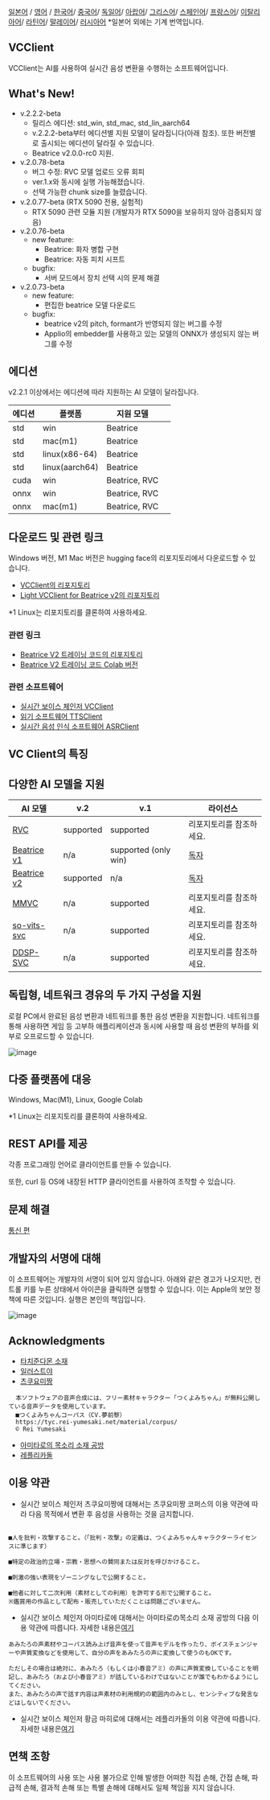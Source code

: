 [일본어](/README.md) /
[영어](/docs_i18n/README_en.md) /
[한국어](/docs_i18n/README_ko.md)/
[중국어](/docs_i18n/README_zh.md)/
[독일어](/docs_i18n/README_de.md)/
[아랍어](/docs_i18n/README_ar.md)/
[그리스어](/docs_i18n/README_el.md)/
[스페인어](/docs_i18n/README_es.md)/
[프랑스어](/docs_i18n/README_fr.md)/
[이탈리아어](/docs_i18n/README_it.md)/
[라틴어](/docs_i18n/README_la.md)/
[말레이어](/docs_i18n/README_ms.md)/
[러시아어](/docs_i18n/README_ru.md)
*일본어 외에는 기계 번역입니다.

## VCClient

VCClient는 AI를 사용하여 실시간 음성 변환을 수행하는 소프트웨어입니다.

## What's New!

* v.2.2.2-beta
  * 릴리스 에디션: std_win, std_mac, std_lin_aarch64
  * v.2.2.2-beta부터 에디션별 지원 모델이 달라집니다(아래 참조). 또한 버전별로 출시되는 에디션이 달라질 수 있습니다.
  * Beatrice v2.0.0-rc0 지원.
* v.2.0.78-beta
  * 버그 수정: RVC 모델 업로드 오류 회피
  * ver.1.x와 동시에 실행 가능해졌습니다.
  * 선택 가능한 chunk size를 늘렸습니다.
* v.2.0.77-beta (RTX 5090 전용, 실험적)
  * RTX 5090 관련 모듈 지원 (개발자가 RTX 5090을 보유하지 않아 검증되지 않음)
* v.2.0.76-beta
  * new feature:
    * Beatrice: 화자 병합 구현
    * Beatrice: 자동 피치 시프트
  * bugfix:
    * 서버 모드에서 장치 선택 시의 문제 해결
* v.2.0.73-beta
  * new feature:
    * 편집한 beatrice 모델 다운로드
  * bugfix:
    * beatrice v2의 pitch, formant가 반영되지 않는 버그를 수정
    * Applio의 embedder를 사용하고 있는 모델의 ONNX가 생성되지 않는 버그를 수정

## 에디션

v2.2.1 이상에서는 에디션에 따라 지원하는 AI 모델이 달라집니다.

| 에디션 | 플랫폼         | 지원 모델       |     |
| ------ | -------------- | ---------------- | --- |
| std    | win            | Beatrice         |     |
| std    | mac(m1)        | Beatrice         |     |
| std    | linux(x86-64)  | Beatrice         |     |
| std    | linux(aarch64) | Beatrice         |     |
| cuda   | win            | Beatrice, RVC    |     |
| onnx   | win            | Beatrice, RVC    |     |
| onnx   | mac(m1)        | Beatrice, RVC    |     |

## 다운로드 및 관련 링크

Windows 버전, M1 Mac 버전은 hugging face의 리포지토리에서 다운로드할 수 있습니다.

* [VCClient의 리포지토리](https://huggingface.co/wok000/vcclient000/tree/main)
* [Light VCClient for Beatrice v2의 리포지토리](https://huggingface.co/wok000/light_vcclient_beatrice/tree/main)

*1 Linux는 리포지토리를 클론하여 사용하세요.

### 관련 링크

* [Beatrice V2 트레이닝 코드의 리포지토리](https://huggingface.co/fierce-cats/beatrice-trainer)
* [Beatrice V2 트레이닝 코드 Colab 버전](https://github.com/w-okada/beatrice-trainer-colab)

### 관련 소프트웨어

* [실시간 보이스 체인저 VCClient](https://github.com/w-okada/voice-changer)
* [읽기 소프트웨어 TTSClient](https://github.com/w-okada/ttsclient)
* [실시간 음성 인식 소프트웨어 ASRClient](https://github.com/w-okada/asrclient)

## VC Client의 특징

## 다양한 AI 모델을 지원

| AI 모델                                                                                                     | v.2       | v.1                  | 라이선스                                                                                 |
| ------------------------------------------------------------------------------------------------------------ | --------- | -------------------- | ------------------------------------------------------------------------------------------ |
| [RVC ](https://github.com/RVC-Project/Retrieval-based-Voice-Conversion-WebUI/blob/main/docs/jp/README.ja.md) | supported | supported            | 리포지토리를 참조하세요.                                                             |
| [Beatrice v1](https://prj-beatrice.com/)                                                                     | n/a       | supported (only win) | [독자](https://github.com/w-okada/voice-changer/tree/master/server/voice_changer/Beatrice) |
| [Beatrice v2](https://prj-beatrice.com/)                                                                     | supported | n/a                  | [독자](https://huggingface.co/wok000/vcclient_model/blob/main/beatrice_v2_beta/readme.md)  |
| [MMVC](https://github.com/isletennos/MMVC_Trainer)                                                           | n/a       | supported            | 리포지토리를 참조하세요.                                                             |
| [so-vits-svc](https://github.com/svc-develop-team/so-vits-svc)                                               | n/a       | supported            | 리포지토리를 참조하세요.                                                             |
| [DDSP-SVC](https://github.com/yxlllc/DDSP-SVC)                                                               | n/a       | supported            | 리포지토리를 참조하세요.                                                             |

## 독립형, 네트워크 경유의 두 가지 구성을 지원

로컬 PC에서 완료된 음성 변환과 네트워크를 통한 음성 변환을 지원합니다.
네트워크를 통해 사용하면 게임 등 고부하 애플리케이션과 동시에 사용할 때 음성 변환의 부하를 외부로 오프로드할 수 있습니다.

![image](https://user-images.githubusercontent.com/48346627/206640768-53f6052d-0a96-403b-a06c-6714a0b7471d.png)

## 다중 플랫폼에 대응

Windows, Mac(M1), Linux, Google Colab

*1 Linux는 리포지토리를 클론하여 사용하세요.

## REST API를 제공

각종 프로그래밍 언어로 클라이언트를 만들 수 있습니다.

또한, curl 등 OS에 내장된 HTTP 클라이언트를 사용하여 조작할 수 있습니다.

## 문제 해결

[통신 편](tutorials/trouble_shoot_communication_ja.md)

## 개발자의 서명에 대해

이 소프트웨어는 개발자의 서명이 되어 있지 않습니다. 아래와 같은 경고가 나오지만, 컨트롤 키를 누른 상태에서 아이콘을 클릭하면 실행할 수 있습니다. 이는 Apple의 보안 정책에 따른 것입니다. 실행은 본인의 책임입니다.

![image](https://user-images.githubusercontent.com/48346627/212567711-c4a8d599-e24c-4fa3-8145-a5df7211f023.png)

## Acknowledgments

* [타치준다몬 소재](https://seiga.nicovideo.jp/seiga/im10792934)
* [일러스트야](https://www.irasutoya.com/)
* [츠쿠요미짱](https://tyc.rei-yumesaki.net/)

```
  本ソフトウェアの音声合成には、フリー素材キャラクター「つくよみちゃん」が無料公開している音声データを使用しています。
  ■つくよみちゃんコーパス（CV.夢前黎）
  https://tyc.rei-yumesaki.net/material/corpus/
  © Rei Yumesaki
```

* [아미타로의 목소리 소재 공방](https://amitaro.net/)
* [레플리카돌](https://kikyohiroto1227.wixsite.com/kikoto-utau)

## 이용 약관

* 실시간 보이스 체인저 츠쿠요미짱에 대해서는 츠쿠요미짱 코퍼스의 이용 약관에 따라 다음 목적에서 변환 후 음성을 사용하는 것을 금지합니다.

```

■人を批判・攻撃すること。（「批判・攻撃」の定義は、つくよみちゃんキャラクターライセンスに準じます）

■特定の政治的立場・宗教・思想への賛同または反対を呼びかけること。

■刺激の強い表現をゾーニングなしで公開すること。

■他者に対して二次利用（素材としての利用）を許可する形で公開すること。
※鑑賞用の作品として配布・販売していただくことは問題ございません。
```

* 실시간 보이스 체인저 아미타로에 대해서는 아미타로の목소리 소재 공방의 다음 이용 약관에 따릅니다. 자세한 내용은[여기](https://amitaro.net/voice/faq/#index_id6)

```
あみたろの声素材やコーパス読み上げ音声を使って音声モデルを作ったり、ボイスチェンジャーや声質変換などを使用して、自分の声をあみたろの声に変換して使うのもOKです。

ただしその場合は絶対に、あみたろ（もしくは小春音アミ）の声に声質変換していることを明記し、あみたろ（および小春音アミ）が話しているわけではないことが誰でもわかるようにしてください。
また、あみたろの声で話す内容は声素材の利用規約の範囲内のみとし、センシティブな発言などはしないでください。
```

* 실시간 보이스 체인저 황금 마히로에 대해서는 레플리카돌의 이용 약관에 따릅니다. 자세한 내용은[여기](https://kikyohiroto1227.wixsite.com/kikoto-utau/ter%EF%BD%8Ds-of-service)

## 면책 조항

이 소프트웨어의 사용 또는 사용 불가으로 인해 발생한 어떠한 직접 손해, 간접 손해, 파급적 손해, 결과적 손해 또는 특별 손해에 대해서도 일체 책임을 지지 않습니다.

```
